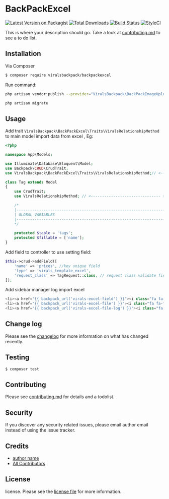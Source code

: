 # BackPackExcel

[![Latest Version on Packagist][ico-version]][link-packagist]
[![Total Downloads][ico-downloads]][link-downloads]
[![Build Status][ico-travis]][link-travis]
[![StyleCI][ico-styleci]][link-styleci]

This is where your description should go. Take a look at [contributing.md](contributing.md) to see a to do list.

## Installation

Via Composer

``` bash
$ composer require viralsbackpack/backpackexcel
```

Run command:
```bash
php artisan vendor:publish --provider="ViralsBackpack\BackPackImageUpload\BackPackExcelServiceProvider"

php artisan migrate
```

## Usage
Add trait ```ViralsBackpack\BackPackExcel\Traits\ViralsRelationshipMethod``` to main model import data from excel , Eg:

```php
<?php

namespace App\Models;

use Illuminate\Database\Eloquent\Model;
use Backpack\CRUD\CrudTrait;
use ViralsBackpack\BackPackExcel\Traits\ViralsRelationshipMethod;// <------------------------------- this one

class Tag extends Model
{
    use CrudTrait;
    use ViralsRelationshipMethod; // <------------------------------- this one

    /*
    |--------------------------------------------------------------------------
    | GLOBAL VARIABLES
    |--------------------------------------------------------------------------
    */

    protected $table = 'tags';
    protected $fillable = ['name'];
}
```

Add field to controller to use setting field:
```php
$this->crud->addField([ 
    'name' => 'prices', //key unique field
    'type' => 'virals_template_excel',
    'request_class' => TagRequest::class, // request class validate field in excel
]);
```
Add sidebar manager log import excel
```php
<li><a href="{{ backpack_url('virals-excel-field') }}"><i class="fa fa-files-o"></i> <span>Fields</span></a></li>
<li><a href="{{ backpack_url('virals-excel-file') }}"><i class="fa fa-files-o"></i> <span>Excel Files</span></a></li>
<li><a href="{{ backpack_url('virals-excel-file-log') }}"><i class="fa fa-files-o"></i> <span>Logs</span></a></li>
```

## Change log

Please see the [changelog](changelog.md) for more information on what has changed recently.

## Testing

``` bash
$ composer test
```

## Contributing

Please see [contributing.md](contributing.md) for details and a todolist.

## Security

If you discover any security related issues, please email author email instead of using the issue tracker.

## Credits

- [author name][link-author]
- [All Contributors][link-contributors]

## License

license. Please see the [license file](license.md) for more information.

[ico-version]: https://img.shields.io/packagist/v/viralsbackpack/backpackexcel.svg?style=flat-square
[ico-downloads]: https://img.shields.io/packagist/dt/viralsbackpack/backpackexcel.svg?style=flat-square
[ico-travis]: https://img.shields.io/travis/viralsbackpack/backpackexcel/master.svg?style=flat-square
[ico-styleci]: https://styleci.io/repos/12345678/shield

[link-packagist]: https://packagist.org/packages/viralsbackpack/backpackexcel
[link-downloads]: https://packagist.org/packages/viralsbackpack/backpackexcel
[link-travis]: https://travis-ci.org/viralsbackpack/backpackexcel
[link-styleci]: https://styleci.io/repos/12345678
[link-author]: https://github.com/viralsbackpack
[link-contributors]: ../../contributors
